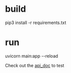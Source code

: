 # build 
pip3 install -r requirements.txt

# run 
uvicorn main:app --reload 

Check out the [api_doc](http://127.0.0.1:8000/docs) to test 